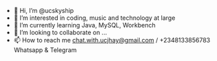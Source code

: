 - 👋 Hi, I’m @ucskyship
- 👀 I’m interested in coding, music and technology at large
- 🌱 I’m currently learning Java, MySQL, Workbench
- 💞️ I’m looking to collaborate on ...
- 📫 How to reach me chat.with.ucjhay@gmail.com / +2348133856783 Whatsapp & Telegram

<!---
ucskyship is a ✨ special ✨ repository because its `README.md` (this file) appears on your GitHub profile.
You can click the Preview link to take a look at your changes.
--->
